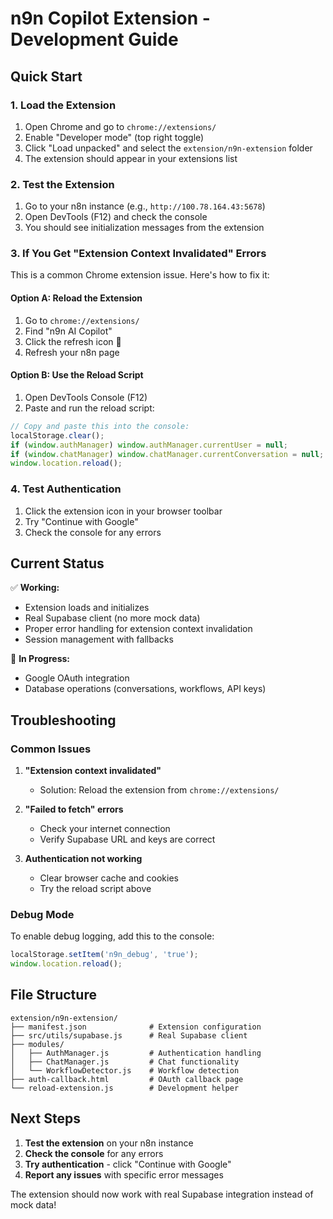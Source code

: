 # n9n Copilot Extension - Development Guide

## Quick Start

### 1. Load the Extension
1. Open Chrome and go to `chrome://extensions/`
2. Enable "Developer mode" (top right toggle)
3. Click "Load unpacked" and select the `extension/n9n-extension` folder
4. The extension should appear in your extensions list

### 2. Test the Extension
1. Go to your n8n instance (e.g., `http://100.78.164.43:5678`)
2. Open DevTools (F12) and check the console
3. You should see initialization messages from the extension

### 3. If You Get "Extension Context Invalidated" Errors

This is a common Chrome extension issue. Here's how to fix it:

#### Option A: Reload the Extension
1. Go to `chrome://extensions/`
2. Find "n9n AI Copilot" 
3. Click the refresh icon 🔄
4. Refresh your n8n page

#### Option B: Use the Reload Script
1. Open DevTools Console (F12)
2. Paste and run the reload script:
```javascript
// Copy and paste this into the console:
localStorage.clear();
if (window.authManager) window.authManager.currentUser = null;
if (window.chatManager) window.chatManager.currentConversation = null;
window.location.reload();
```

### 4. Test Authentication
1. Click the extension icon in your browser toolbar
2. Try "Continue with Google" 
3. Check the console for any errors

## Current Status

✅ **Working:**
- Extension loads and initializes
- Real Supabase client (no more mock data)
- Proper error handling for extension context invalidation
- Session management with fallbacks

🔄 **In Progress:**
- Google OAuth integration
- Database operations (conversations, workflows, API keys)

## Troubleshooting

### Common Issues

1. **"Extension context invalidated"**
   - Solution: Reload the extension from `chrome://extensions/`

2. **"Failed to fetch" errors**
   - Check your internet connection
   - Verify Supabase URL and keys are correct

3. **Authentication not working**
   - Clear browser cache and cookies
   - Try the reload script above

### Debug Mode

To enable debug logging, add this to the console:
```javascript
localStorage.setItem('n9n_debug', 'true');
window.location.reload();
```

## File Structure

```
extension/n9n-extension/
├── manifest.json              # Extension configuration
├── src/utils/supabase.js      # Real Supabase client
├── modules/
│   ├── AuthManager.js         # Authentication handling
│   ├── ChatManager.js         # Chat functionality
│   └── WorkflowDetector.js    # Workflow detection
├── auth-callback.html         # OAuth callback page
└── reload-extension.js        # Development helper
```

## Next Steps

1. **Test the extension** on your n8n instance
2. **Check the console** for any errors
3. **Try authentication** - click "Continue with Google"
4. **Report any issues** with specific error messages

The extension should now work with real Supabase integration instead of mock data! 